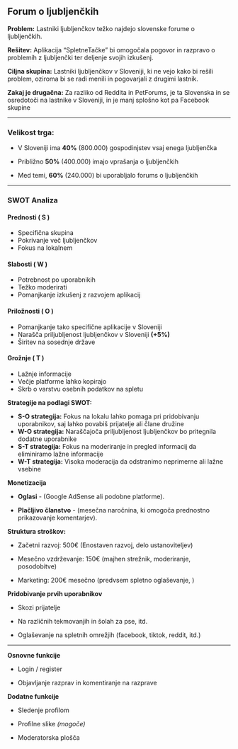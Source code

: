 ## **Forum o ljubljenčkih**


 **Problem:**  Lastniki ljubljenčkov težko najdejo slovenske forume o ljubljenčkih.

**Rešitev:**  Aplikacija  “SpletneTačke”  bi omogočala pogovor in razpravo o problemih z ljubljenčki ter deljenje svojih izkušenj.

**Ciljna skupina:**  Lastniki ljubljenčkov v Sloveniji, ki ne vejo kako bi rešili problem, oziroma bi se radi menili in pogovarjali z drugimi lastnik.

**Zakaj je drugačna:**  Za razliko od Reddita in PetForums, je ta Slovenska in se osredotoči na lastnike v Sloveniji, in je manj splošno kot pa Facebook skupine

------

### **Velikost trga:**

-   V Sloveniji ima **40%** (800.000)  gospodinjstev vsaj enega ljubljenčka 
    
-   Približno **50%** (400.000) imajo vprašanja o ljubljenčkih 
    
-   Med temi, **60%** (240.000) bi uporabljalo forums o ljubljenčkih

----

### **SWOT Analiza**

#### Prednosti ( S )
- Specifična skupina
- Pokrivanje več ljubljenčkov
- Fokus na lokalnem 

#### Slabosti ( W )
- Potrebnost po uporabnikih
- Težko moderirati
-  Pomanjkanje izkušenj z razvojem aplikacij

#### Priložnosti ( O )
- Pomanjkanje tako specifične aplikacije v Sloveniji
- Narašča priljubljenost ljubljenčkov v Sloveniji **(+5%)**
- Širitev na sosednje države

#### Grožnje ( T )
- Lažnje informacije
- Večje platforme lahko kopirajo
- Skrb o varstvu osebnih podatkov na spletu

  
**Strategije na podlagi SWOT:** 
 - **S-O strategija:** Fokus na lokalu lahko pomaga pri pridobivanju uporabnikov, saj lahko povabiš prijatelje ali člane družine
 - **W-O strategija:** Naraščajoča priljubljenost ljubljenčkov bo pritegnila dodatne uporabnike
 - **S-T strategija:** Fokus na moderiranje in pregled informacij da eliminiramo lažne informacije
 - **W-T strategija:** Visoka moderacija da odstranimo   neprimerne ali lažne vsebine


**Monetizacija**

-   **Oglasi** - (Google AdSense ali podobne platforme).
    
-   **Plačljivo članstvo**  - (mesečna naročnina, ki omogoča prednostno prikazovanje komentarjev).


**Struktura stroškov:**

-   Začetni razvoj: 500€ (Enostaven razvoj, delo ustanoviteljev)
    
-   Mesečno vzdrževanje: 150€ (majhen strežnik, moderiranje, posodobitve)
    
-   Marketing: 200€ mesečno (predvsem spletno oglaševanje, )


**Pridobivanje prvih uporabnikov**

- Skozi prijatelje

- Na različnih tekmovanjih in šolah za pse, itd.

- Oglaševanje na spletnih omrežjih (facebook, tiktok, reddit, itd.)

---

**Osnovne funkcije**

- Login / register

- Objavljanje razprav in komentiranje na razprave


**Dodatne funkcije**

- Sledenje profilom

- Profilne slike *(mogoče)*

- Moderatorska plošča
